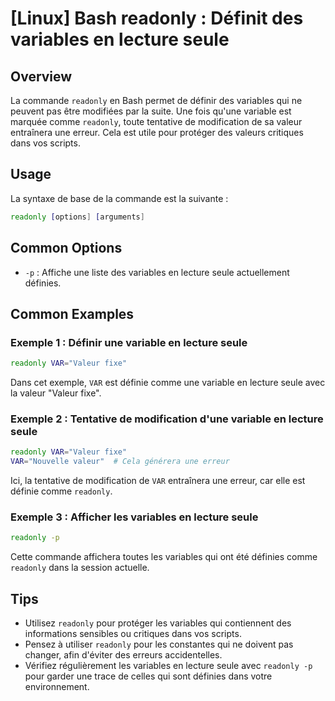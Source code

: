 # [Linux] Bash readonly : Définit des variables en lecture seule

## Overview
La commande `readonly` en Bash permet de définir des variables qui ne peuvent pas être modifiées par la suite. Une fois qu'une variable est marquée comme `readonly`, toute tentative de modification de sa valeur entraînera une erreur. Cela est utile pour protéger des valeurs critiques dans vos scripts.

## Usage
La syntaxe de base de la commande est la suivante :

```bash
readonly [options] [arguments]
```

## Common Options
- `-p` : Affiche une liste des variables en lecture seule actuellement définies.

## Common Examples

### Exemple 1 : Définir une variable en lecture seule
```bash
readonly VAR="Valeur fixe"
```
Dans cet exemple, `VAR` est définie comme une variable en lecture seule avec la valeur "Valeur fixe".

### Exemple 2 : Tentative de modification d'une variable en lecture seule
```bash
readonly VAR="Valeur fixe"
VAR="Nouvelle valeur"  # Cela générera une erreur
```
Ici, la tentative de modification de `VAR` entraînera une erreur, car elle est définie comme `readonly`.

### Exemple 3 : Afficher les variables en lecture seule
```bash
readonly -p
```
Cette commande affichera toutes les variables qui ont été définies comme `readonly` dans la session actuelle.

## Tips
- Utilisez `readonly` pour protéger les variables qui contiennent des informations sensibles ou critiques dans vos scripts.
- Pensez à utiliser `readonly` pour les constantes qui ne doivent pas changer, afin d'éviter des erreurs accidentelles.
- Vérifiez régulièrement les variables en lecture seule avec `readonly -p` pour garder une trace de celles qui sont définies dans votre environnement.